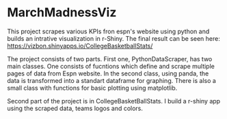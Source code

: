 # MarchMadnessViz

This project scrapes various KPIs fron espn's website using python and builds an intrative visualization in r-Shiny. 
The final result can be seen here:
https://vizbon.shinyapps.io/CollegeBasketballStats/

The project consists of two parts. First one, PythonDataScraper, has two main classes. One consists of fucntions which define and scrape multiple pages of data from Espn website. In the second class, using panda, the data is transformed into a standart dataframe for graphing. There is also a small class with functions for basic plotting using matplotlib.


Second part of the project is in CollegeBasketBallStats. I build a r-shiny app using the scraped data, teams logos and colors.
